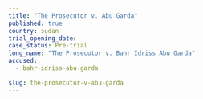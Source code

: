 ```yaml
---
title: "The Prosecutor v. Abu Garda"
published: true
country: sudan
trial_opening_date:
case_status: Pre-trial
long_name: "The Prosecutor v. Bahr Idriss Abu Garda"
accused:
  - bahr-idriss-abu-garda

slug: the-prosecutor-v-abu-garda
---
```


